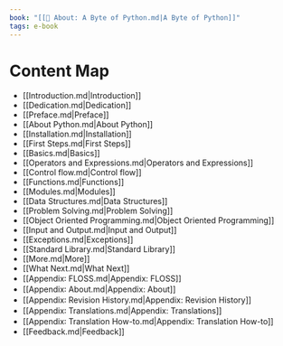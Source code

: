 ```yaml
---
book: "[[📓 About꞉ A Byte of Python.md|A Byte of Python]]"
tags: e-book
---
```


# Content Map
- [[Introduction.md|Introduction]]
- [[Dedication.md|Dedication]]
- [[Preface.md|Preface]]
- [[About Python.md|About Python]]
- [[Installation.md|Installation]]
- [[First Steps.md|First Steps]]
- [[Basics.md|Basics]]
- [[Operators and Expressions.md|Operators and Expressions]]
- [[Control flow.md|Control flow]]
- [[Functions.md|Functions]]
- [[Modules.md|Modules]]
- [[Data Structures.md|Data Structures]]
- [[Problem Solving.md|Problem Solving]]
- [[Object Oriented Programming.md|Object Oriented Programming]]
- [[Input and Output.md|Input and Output]]
- [[Exceptions.md|Exceptions]]
- [[Standard Library.md|Standard Library]]
- [[More.md|More]]
- [[What Next.md|What Next]]
- [[Appendix꞉ FLOSS.md|Appendix: FLOSS]]
- [[Appendix꞉ About.md|Appendix: About]]
- [[Appendix꞉ Revision History.md|Appendix: Revision History]]
- [[Appendix꞉ Translations.md|Appendix: Translations]]
- [[Appendix꞉ Translation How-to.md|Appendix: Translation How-to]]
- [[Feedback.md|Feedback]]